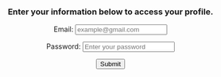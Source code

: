 ### Enter your information below to access your profile.
<form id='login'>
  <label for="email">Email:</label>
  <input type="email" id="email" name="email" placeholder="example@gmail.com" required>

  <label for="password">Password:</label>
  <input type="password" id="password" name="password" placeholder="Enter your password" required>

  <input type="submit" id="submit" value="Submit">

</form>

<div id="profile-info">
  <h1 id='name'></h1>
  <h1 id='id'></h1>
  <h1 id='email'></h1>
  <h1 id='age'></h1>
  <h1 id='height'></h1>
  <h1 id='weight'></h1>
  <h1 id="freetime"></h1>
  <button onclick="editProfile()">Edit your profile</button>
</div>
<div id="profile-stats">
  <h1 id='stats'>Stats</h1>
  <li id="stats-list"></li>
</div>

<style>

body{
  text-align: center;
}

#profile-info{
  display: none;
}

#profile-stats{
  display: none;
}
</style>


<script>
  const emailInput = document.getElementById("email");
  const passwordInput = document.getElementById("password");
  const form = document.getElementById('login');
  const profile = document.getElementById('profile-info');
  const profileStats = document.getElementById('profile-stats');
  form.addEventListener('submit', async event =>{
    event.preventDefault();
    const email = event.target.elements.email.value
    const password = event.target.elements.password.value
    await verifyEmail(email, password);

  })

  function editProfileBut(){
    
  }


async function showProfile(data, profile){
  let name = document.getElementById('name');
  let id = document.getElementById('id');
  let email = document.getElementById('email');
  let password = document.getElementById('password');
  let age = document.getElementById('age');
  let height = document.getElementById('height');
  let weight = document.getElementById('weight');
  let freetime = document.getElementById('freetime');

  name.innerHTML = data.name;
  id.innerHTML = `ID: ${data.id}`;
  email.innerHTML = data.email;  
  age.innerHTML = `${data.age} years old`;
  height.innerHTML = `Height: ${cmToFeetInches(data.height)}`;
  weight.innerHTML = `Weight: ${data.weight} lbs`;
  freetime.innerHTML = `Freetime: ${minutesToHourMinutes(data.freetime)} per week`;
  profile.style.display = "block";
}

async function showStats(stats, profileStats){
  let statslist = document.getElementById('stats-list');

  Object.keys(stats).forEach(async key => {
    statslist.innerHTML += `<li>${key}: ${stats[key]["steps"]}</li>`;
  })
  profileStats.style.display = "block";
}

function cmToFeetInches(cm) {
  var inches = cm / 2.54;
  var feet = Math.floor(inches / 12);
  inches = Math.round(inches % 12);
  return feet + "ft " + inches + "in";
}

function minutesToHourMinutes(min){
  let hours = Math.floor(min / 60);
  let minutes = min % 60;
  return hours + " hours " + minutes + " minutes";
}

async function verifyEmail(email, password){
    const url = `https://blognorte.tk/api/person/`;
    const response = await fetch(url, {method: 'GET', headers:{"Accept":"application/json"}})
    const data = await response.json();
    const person = data.find(person => person.email === email);
    
    if(person){
      if(person.password === password){
        showProfile(person, profile);
        if(Object.keys(person.stats).length > 0){
          showStats(person.stats, profileStats)
        }
      }
      else{
        alert("Incorrect password");
      }
    }
    else{
      alert("Email not found");
    }

  }

</script>